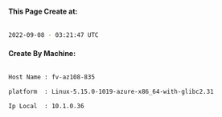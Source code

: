 
   
#### This Page Create at:

```bash

2022-09-08 - 03:21:47 UTC

```

#### Create By Machine:

```bash

Host Name : fv-az108-835

platform  : Linux-5.15.0-1019-azure-x86_64-with-glibc2.31

Ip Local  : 10.1.0.36

```

